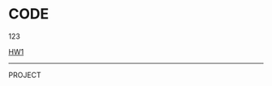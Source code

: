 # CODE
123

[HW1](https://github.com/pupupeter/CODE/blob/main/%E6%88%91%E6%98%AF12345%E5%B0%8F%E6%9C%8B%E5%8F%8B.ipynb)


---------------------------------------------
PROJECT
